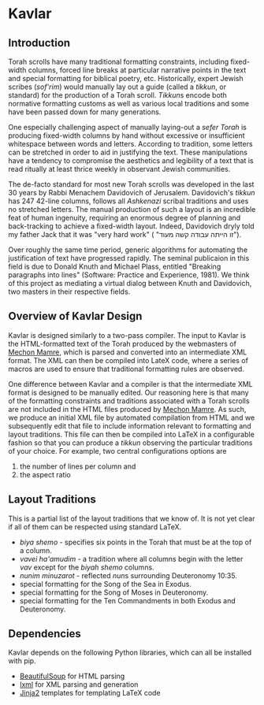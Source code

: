 # Kavlar
## Introduction
Torah scrolls have many traditional formatting constraints, including fixed-width columns, forced line breaks at particular narrative points in the text and special formatting for biblical poetry, etc. Historically, expert Jewish scribes (*sof'rim*) would manually lay out a guide (called a *tikkun*, or standard) for the production of a Torah scroll. *Tikkun*s encode both normative formatting customs as well as various local traditions and some have been passed down for many generations. 

One especially challenging aspect of manually laying-out a *sefer Torah* is producing fixed-width columns by hand without excessive or insufficient whitespace between words and letters. According to tradition, some letters can be stretched in order to aid in justifying the text. These manipulations have a tendency to compromise the aesthetics and legibility of a text that is read ritually at least thrice weekly in observant Jewish communities. 

The de-facto standard for most new Torah scrolls was developed in the last 30 years by Rabbi Menachem Davidovich of Jerusalem. Davidovich's *tikkun* has 247 42-line columns, follows all *Ashkenazi* scribal traditions and uses no stretched letters. The manual production of such a layout is an incredible feat of human ingenuity, requiring an enormous degree of planning and back-tracking to achieve a fixed-width layout. Indeed, Davidovich dryly told my father Jack that it was "very hard work" ( "זו הייתה עבודה קשה מעוד"). 

Over roughly the same time period, generic algorithms for automating the justification of text have progressed rapidly. The seminal publicaion in this field is due to Donald Knuth and Michael Plass, entitled "Breaking paragraphs into lines" (Software: Practice and Experience, 1981). We think of this project as mediating a virtual dialog between Knuth and Davidovich, two masters in their respective fields. 

## Overview of Kavlar Design
Kavlar is designed similarly to a two-pass compiler. The input to Kavlar is the HTML-formatted text of the Torah produced by the webmasters of [Mechon Mamre](http://mechon-mamre.org), which is parsed and converted into an intermediate XML format. The XML  can then be compiled into LateX code, where a series of macros are used to ensure that traditional formatting rules are observed. 

One difference between Kavlar and a compiler is that the intermediate XML format is designed to be manually edited. Our reasoning here is that many of the formatting constraints and traditions associated with a Torah scrolls are not included in the HTML files produced by [Mechon Mamre](http://mechon-mamre.org). As such, we produce an initial XML file by automated compilation from HTML and we subsequently edit that file to include information relevant to formatting and layout traditions. This file can then be compiled into LaTeX in a configurable fashion so that you can produce a *tikkun* observing the particular traditions of your choice. For example, two central configurations options are 
1. the number of lines per column and 
2. the aspect ratio 

## Layout Traditions
This is a partial list of the layout traditions that we know of. It is not yet clear if all of them can be respected using standard LaTeX. 

* *biya shemo* - specifies six points in the Torah that must be at the top of a column.
* *vavei ha'amudim* - a tradition where all columns begin with the letter *vav* except for the *biyah shemo* columns. 
* *nunim minuzarot* - reflected *nun*s surrounding Deuteronomy 10:35.
* special formatting for the Song of the Sea in Exodus.
* special formatting for the Song of Moses in Deuteronomy.
* special formatting for the Ten Commandments in both Exodus and Deuteronomy.

## Dependencies
Kavlar depends on the following Python libraries, which can all be installed with pip.
* [BeautifulSoup](https://www.crummy.com/software/BeautifulSoup/bs4/doc/) for HTML parsing
* [lxml](http://lxml.de/) for XML parsing and generation
* [Jinja2](http://jinja.pocoo.org/) templates for templating LaTeX code
